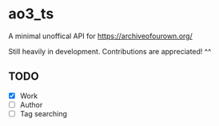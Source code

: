 # ao3_ts

A minimal unoffical API for  https://archiveofourown.org/

Still heavily in development. Contributions are appreciated! ^^

## TODO
- [x] Work
- [ ] Author
- [ ] Tag searching
